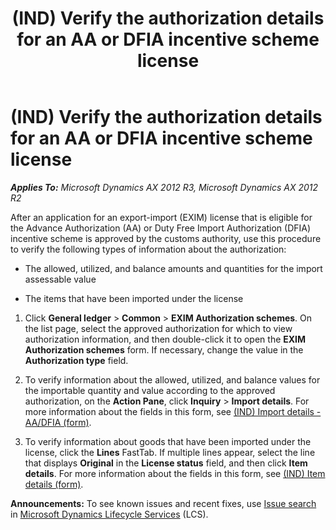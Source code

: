﻿---
title: (IND) Verify the authorization details for an AA or DFIA incentive scheme license
TOCTitle: (IND) Verify the authorization details for an AA or DFIA incentive scheme license
ms:assetid: fcef2cf5-790f-42e0-9c74-7ac69c90cbde
ms:mtpsurl: https://technet.microsoft.com/en-us/library/JJ710986(v=AX.60)
ms:contentKeyID: 49386399
ms.date: 04/18/2014
mtps_version: v=AX.60
f1_keywords:
- authorization
- (IND)
- India
- DFIA scheme
---

# (IND) Verify the authorization details for an AA or DFIA incentive scheme license 


_**Applies To:** Microsoft Dynamics AX 2012 R3, Microsoft Dynamics AX 2012 R2_

After an application for an export-import (EXIM) license that is eligible for the Advance Authorization (AA) or Duty Free Import Authorization (DFIA) incentive scheme is approved by the customs authority, use this procedure to verify the following types of information about the authorization:

  - The allowed, utilized, and balance amounts and quantities for the import assessable value

  - The items that have been imported under the license

<!-- end list -->

1.  Click **General ledger** \> **Common** \> **EXIM Authorization schemes**. On the list page, select the approved authorization for which to view authorization information, and then double-click it to open the **EXIM Authorization schemes** form. If necessary, change the value in the **Authorization type** field.

2.  To verify information about the allowed, utilized, and balance values for the importable quantity and value according to the approved authorization, on the **Action Pane**, click **Inquiry** \> **Import details**. For more information about the fields in this form, see [(IND) Import details - AA/DFIA (form)](https://technet.microsoft.com/en-us/library/jj664632\(v=ax.60\)).

3.  To verify information about goods that have been imported under the license, click the **Lines** FastTab. If multiple lines appear, select the line that displays **Original** in the **License status** field, and then click **Item details**. For more information about the fields in this form, see [(IND) Item details (form)](https://technet.microsoft.com/en-us/library/jj664915\(v=ax.60\)).

  
**Announcements:** To see known issues and recent fixes, use [Issue search](http://go.microsoft.com/fwlink/?linkid=389258) in [Microsoft Dynamics Lifecycle Services](http://go.microsoft.com/fwlink/?linkid=306505) (LCS).

